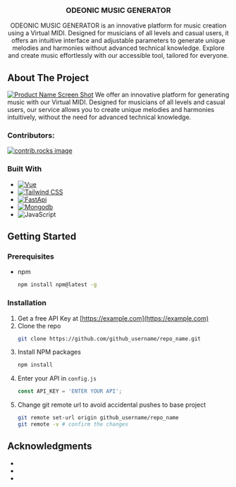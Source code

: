 <!-- PROJECT LOGO -->
<br />
<h3 align="center">ODEONIC MUSIC GENERATOR</h3>

  <p align="center">
    ODEONIC MUSIC GENERATOR is an innovative platform for music creation using a Virtual MIDI. Designed for musicians of all levels and casual users, it offers an intuitive interface and adjustable parameters to generate unique melodies and harmonies without advanced technical knowledge. Explore and create music effortlessly with our accessible tool, tailored for everyone.
  </p>
</div>

<!-- ABOUT THE PROJECT -->
## About The Project

[![Product Name Screen Shot][product-screenshot]](https://example.com)
We offer an innovative platform for generating music with our Virtual MIDI. Designed for musicians of all levels and casual users, our service allows you to create unique melodies and harmonies intuitively, without the need for advanced technical knowledge.

### Contributors:

<a href="https://github.com/dropeedro/odeonic/graphs/contributors">
  <img src="https://contrib.rocks/image?repo=dropeedro/odeonic" alt="contrib.rocks image" />
</a>


### Built With

* [![Vue][Vue.js]][Vue-url]
* [![Tailwind CSS][Tailwindcss.com]][Tailwind-url]
* [![FastApi][FastApi.com]][Fastapi-url]
* [![Mongodb][Mongodb.com]][Mongodb-url]
* ![JavaScript][JavaScript.com]



<!-- GETTING STARTED -->
## Getting Started
### Prerequisites

* npm
  ```sh
  npm install npm@latest -g
  ```

### Installation

1. Get a free API Key at [https://example.com](https://example.com)
2. Clone the repo
   ```sh
   git clone https://github.com/github_username/repo_name.git
   ```
3. Install NPM packages
   ```sh
   npm install
   ```
4. Enter your API in `config.js`
   ```js
   const API_KEY = 'ENTER YOUR API';
   ```
5. Change git remote url to avoid accidental pushes to base project
   ```sh
   git remote set-url origin github_username/repo_name
   git remote -v # confirm the changes
   ```




<!-- ACKNOWLEDGMENTS -->
## Acknowledgments

* []()
* []()
* []()




<!-- MARKDOWN LINKS & IMAGES -->
<!-- https://www.markdownguide.org/basic-syntax/#reference-style-links -->
[contributors-shield]: https://img.shields.io/github/contributors/github_username/repo_name.svg?style=for-the-badge
[contributors-url]: https://github.com/github_username/repo_name/graphs/contributors
[forks-shield]: https://img.shields.io/github/forks/github_username/repo_name.svg?style=for-the-badge
[forks-url]: https://github.com/github_username/repo_name/network/members
[stars-shield]: https://img.shields.io/github/stars/github_username/repo_name.svg?style=for-the-badge
[stars-url]: https://github.com/github_username/repo_name/stargazers
[issues-shield]: https://img.shields.io/github/issues/github_username/repo_name.svg?style=for-the-badge
[issues-url]: https://github.com/github_username/repo_name/issues
[license-shield]: https://img.shields.io/github/license/github_username/repo_name.svg?style=for-the-badge
[license-url]: https://github.com/github_username/repo_name/blob/master/LICENSE.txt
[linkedin-shield]: https://img.shields.io/badge/-LinkedIn-black.svg?style=for-the-badge&logo=linkedin&colorB=555
[linkedin-url]: https://linkedin.com/in/linkedin_username
[product-screenshot]: https://imgur.com/YtB5HO9.png
[Next.js]: https://img.shields.io/badge/next.js-000000?style=for-the-badge&logo=nextdotjs&logoColor=white
[Next-url]: https://nextjs.org/
[React.js]: https://img.shields.io/badge/React-20232A?style=for-the-badge&logo=react&logoColor=61DAFB
[React-url]: https://reactjs.org/
[Vue.js]: https://img.shields.io/badge/Vue.js-35495E?style=for-the-badge&logo=vuedotjs&logoColor=4FC08D
[Vue-url]: https://vuejs.org/
[Angular.io]: https://img.shields.io/badge/Angular-DD0031?style=for-the-badge&logo=angular&logoColor=white
[Angular-url]: https://angular.io/
[Svelte.dev]: https://img.shields.io/badge/Svelte-4A4A55?style=for-the-badge&logo=svelte&logoColor=FF3E00
[Svelte-url]: https://svelte.dev/
[Laravel.com]: https://img.shields.io/badge/Laravel-FF2D20?style=for-the-badge&logo=laravel&logoColor=white
[Laravel-url]: https://laravel.com
[Bootstrap.com]: https://img.shields.io/badge/Bootstrap-563D7C?style=for-the-badge&logo=bootstrap&logoColor=white
[Bootstrap-url]: https://getbootstrap.com
[JQuery.com]: https://img.shields.io/badge/jQuery-0769AD?style=for-the-badge&logo=jquery&logoColor=white
[JQuery-url]: https://jquery.com
[Tailwindcss.com]: https://img.shields.io/badge/Tailwindcss-0ea5e9?style=for-the-badge&logo=tailwindcss&logoColor=white
[Tailwind-url]: https://tailwindcss.com/
[FastApi.com]: https://img.shields.io/badge/FastApi-009485?style=for-the-badge&logo=fastapi&logoColor=white
[FastApi-url]: https://fastapi.tiangolo.com/
[Mongodb.com]: https://img.shields.io/badge/MongoDB-001e2b?style=for-the-badge&logo=mongodb&logoColor=00ED64
[Mongodb-url]: https://www.mongodb.com
[JavaScript.com]: https://img.shields.io/badge/javascript-f7e018?style=for-the-badge&logo=javascript&logoColor=000000
